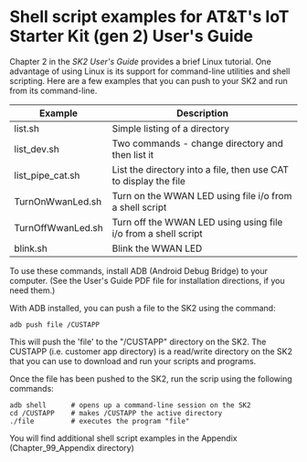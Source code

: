 # Shell script examples for AT&T's IoT Starter Kit (gen 2) User's Guide #

Chapter 2 in the *SK2 User's Guide* provides a brief Linux tutorial. One advantage of using Linux is its support for command-line utilities and shell scripting. Here are a few examples that you can push to your SK2 and run from its command-line.

Example           | Description
------------------|------------------------------------------------------------------
list.sh           | Simple listing of a directory
list_dev.sh       | Two commands - change directory and then list it
list_pipe_cat.sh  | List the directory into a file, then use CAT to display the file
TurnOnWwanLed.sh  | Turn on the WWAN LED using file i/o from a shell script
TurnOffWwanLed.sh | Turn off the WWAN LED using using file i/o from a shell script
blink.sh          | Blink the WWAN LED

To use these commands, install ADB (Android Debug Bridge) to your computer. (See the User's Guide PDF file for installation directions, if you need them.)

With ADB installed, you can push a file to the SK2 using the command:

    adb push file /CUSTAPP

This will push the 'file' to the "/CUSTAPP" directory on the SK2. The CUSTAPP (i.e. customer app directory) is a read/write directory on the SK2 that you can use to download and run your scripts and programs.

Once the file has been pushed to the SK2, run the scrip using the following commands:

    adb shell      # opens up a command-line session on the SK2
    cd /CUSTAPP    # makes /CUSTAPP the active directory
    ./file         # executes the program "file" 

You will find additional shell script examples in the Appendix (Chapter_99_Appendix directory)
